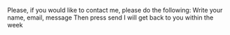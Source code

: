 <p> Please, if you would like to contact me, please do the following:
Write your name, email, message
Then press send
I will get back to you within the week  </p>